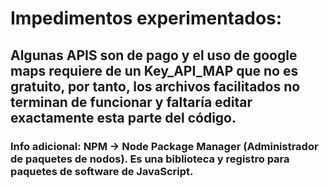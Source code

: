 # Impedimentos experimentados:
## Algunas APIS son de pago y el uso de google maps requiere de un Key_API_MAP que no es gratuito, por tanto, los archivos facilitados no terminan de funcionar y faltaría editar exactamente esta parte del código.

### Info adicional: NPM → Node Package Manager (Administrador de paquetes de nodos). Es una biblioteca y registro para paquetes de software de JavaScript.
